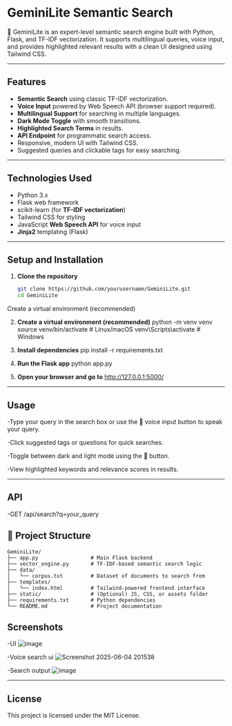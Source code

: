 # GeminiLite Semantic Search

🧠 GeminiLite is an expert-level semantic search engine built with Python, Flask, and TF-IDF vectorization. It supports multilingual queries, voice input, and provides highlighted relevant results with a clean UI designed using Tailwind CSS.

---

## Features

- **Semantic Search** using classic TF-IDF vectorization.
- **Voice Input** powered by Web Speech API (browser support required).
- **Multilingual Support** for searching in multiple languages.
- **Dark Mode Toggle** with smooth transitions.
- **Highlighted Search Terms** in results.
- **API Endpoint** for programmatic search access.
- Responsive, modern UI with Tailwind CSS.
- Suggested queries and clickable tags for easy searching.

---

## Technologies Used

- Python 3.x
- Flask web framework
- scikit-learn (for **TF-IDF vectorization**)
- Tailwind CSS for styling
- JavaScript **Web Speech API** for voice input
- **Jinja2** templating (Flask)

---

## Setup and Installation

1. **Clone the repository**

   ```bash
   git clone https://github.com/yourusername/GeminiLite.git
   cd GeminiLite
Create a virtual environment (recommended)

2. **Create a virtual environment (recommended)**
python -m venv venv
source venv/bin/activate   # Linux/macOS
venv\Scripts\activate      # Windows

3. **Install dependencies**
pip install -r requirements.txt

4. **Run the Flask app**
python app.py

5. **Open your browser and go to**
http://127.0.0.1:5000/
---

## Usage
-Type your query in the search box or use the 🎤 voice input button to speak your query.

-Click suggested tags or questions for quick searches.

-Toggle between dark and light mode using the 🌙 button.

-View highlighted keywords and relevance scores in results.

---

## API
-GET /api/search?q=your_query


## 📁 Project Structure

```
GeminiLite/
├── app.py                 # Main Flask backend
├── vector_engine.py       # TF-IDF-based semantic search logic
├── data/
│   └── corpus.txt         # Dataset of documents to search from
├── templates/
│   └── index.html         # Tailwind-powered frontend interface
├── static/                # (Optional) JS, CSS, or assets folder
├── requirements.txt       # Python dependencies
└── README.md              # Project documentation
```

## Screenshots 

-UI
![image](https://github.com/user-attachments/assets/6a632f84-f7ee-40cb-94e1-24bb5ddfe27a)

-Voice search ui
![Screenshot 2025-06-04 201538](https://github.com/user-attachments/assets/3c64a571-f6dc-4355-b297-d42eb5ff675c)

-Search output
![image](https://github.com/user-attachments/assets/de1572b9-5973-4602-b9d0-4334e0611f92)

---


 ## License
This project is licensed under the MIT License.

